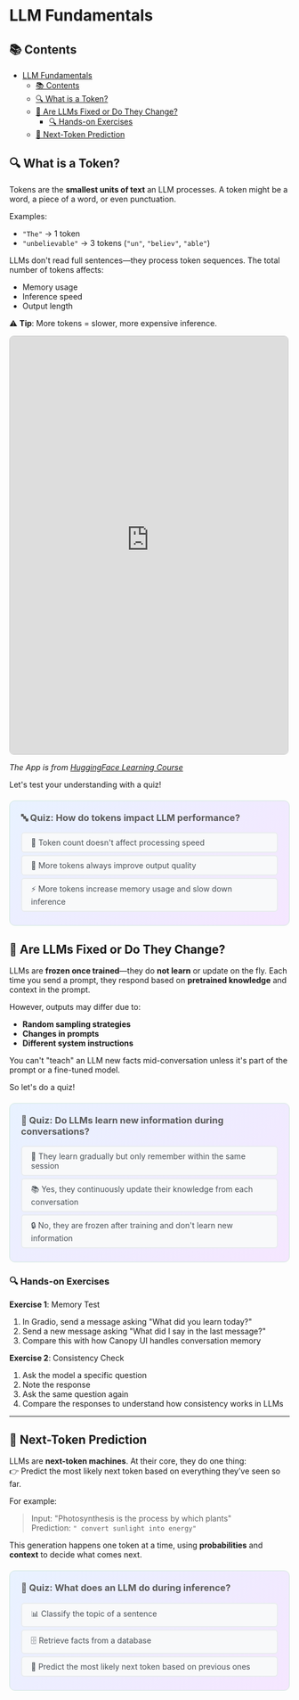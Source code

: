 # LLM Fundamentals

## 📚 Contents
- [LLM Fundamentals](#llm-fundamentals)
  - [📚 Contents](#-contents)
  - [🔍 What is a Token?](#-what-is-a-token)
  - [🔮 Are LLMs Fixed or Do They Change?](#-are-llms-fixed-or-do-they-change)
    - [🔍 Hands-on Exercises](#-hands-on-exercises)
  - [🔄 Next-Token Prediction](#-next-token-prediction)

## 🔍 What is a Token?

Tokens are the **smallest units of text** an LLM processes. A token might be a word, a piece of a word, or even punctuation.

Examples:
- `"The"` → 1 token
- `"unbelievable"` → 3 tokens (`"un"`, `"believ"`, `"able"`)

LLMs don't read full sentences—they process token sequences. The total number of tokens affects:
- Memory usage
- Inference speed
- Output length

⚠️ **Tip**: More tokens = slower, more expensive inference.

<iframe
	src="https://agents-course-the-tokenizer-playground.static.hf.space"
	frameborder="0"
	width="500"
	height="750"
	style="border: 1px solid #ccc; border-radius: 8px;"
	loading="lazy">
></iframe>

*The App is from [HuggingFace Learning Course](https://agents-course-the-tokenizer-playground.static.hf.space)*

Let's test your understanding with a quiz!

<div style="background: linear-gradient(135deg, #e8f2ff 0%, #f5e6ff 100%); padding: 20px; border-radius: 10px; margin: 20px 0; border: 1px solid #d1e7dd;">

<h3 style="color: #5a5a5a; margin-top: 0;">🔤 Quiz: How do tokens impact LLM performance?</h3>

<style>
.quiz-container-tokens { position: relative; }
.quiz-option-tokens {
  display: block;
  margin: 4px 0;
  padding: 8px 16px;
  background: #f8f9fa;
  border-radius: 6px;
  cursor: pointer;
  transition: all 0.2s ease;
  border: 2px solid #e9ecef;
  color: #495057;
}
.quiz-option-tokens:hover { background: #fff; transform: translateY(-1px); border-color: #dee2e6; }
.quiz-radio-tokens { display: none; }
.quiz-radio-tokens:checked + .quiz-option-tokens[data-correct="true"] { background: #d4edda; color: #155724; border-color: #c3e6cb; }
.quiz-radio-tokens:checked + .quiz-option-tokens:not([data-correct="true"]) { background: #f8d7da; color: #721c24; border-color: #f5c6cb; }
.feedback-tokens {
  margin: 4px 0;
  padding: 8px 16px;
  border-radius: 6px;
  display: none;
}
#tokens-correct:checked ~ .feedback-tokens[data-feedback="correct"],
#tokens-wrong1:checked ~ .feedback-tokens[data-feedback="wrong"],
#tokens-wrong2:checked ~ .feedback-tokens[data-feedback="wrong"] {
  display: block;
}
.feedback-tokens[data-feedback="correct"] { background: #d1f2eb; color: #0c5d56; border: 1px solid #a3d9cc; }
.feedback-tokens[data-feedback="wrong"] { background: #fce8e6; color: #58151c; border: 1px solid #f5b7b1; }
</style>

<div class="quiz-container-tokens">
   <input type="radio" name="quiz-tokens" id="tokens-wrong2" class="quiz-radio-tokens">
   <label for="tokens-wrong2" class="quiz-option-tokens" data-correct="false">🔢 Token count doesn't affect processing speed</label>

   <input type="radio" name="quiz-tokens" id="tokens-wrong1" class="quiz-radio-tokens">
   <label for="tokens-wrong1" class="quiz-option-tokens" data-correct="false">🚀 More tokens always improve output quality</label>

   <input type="radio" name="quiz-tokens" id="tokens-correct" class="quiz-radio-tokens">
   <label for="tokens-correct" class="quiz-option-tokens" data-correct="true">⚡ More tokens increase memory usage and slow down inference</label>

   <div class="feedback-tokens" data-feedback="correct">✅ <strong>Perfect!</strong> You understand that tokens directly impact performance and costs.</div>
   <div class="feedback-tokens" data-feedback="wrong">❌ <strong>Not quite!</strong> Remember: more tokens = more memory + slower processing.</div>
</div>

</div>

## 🔮 Are LLMs Fixed or Do They Change?

LLMs are **frozen once trained**—they do **not learn** or update on the fly. Each time you send a prompt, they respond based on **pretrained knowledge** and context in the prompt.

However, outputs may differ due to:
- **Random sampling strategies**
- **Changes in prompts**
- **Different system instructions**

You can't "teach" an LLM new facts mid-conversation unless it's part of the prompt or a fine-tuned model.

So let's do a quiz!

<div style="background: linear-gradient(135deg, #e8f2ff 0%, #f5e6ff 100%); padding: 20px; border-radius: 10px; margin: 20px 0; border: 1px solid #d1e7dd;">

<h3 style="color: #5a5a5a; margin-top: 0;">🧠 Quiz: Do LLMs learn new information during conversations?</h3>

<style>
.quiz-container-learning { position: relative; }
.quiz-option-learning {
  display: block;
  margin: 4px 0;
  padding: 8px 16px;
  background: #f8f9fa;
  border-radius: 6px;
  cursor: pointer;
  transition: all 0.2s ease;
  border: 2px solid #e9ecef;
  color: #495057;
}
.quiz-option-learning:hover { background: #fff; transform: translateY(-1px); border-color: #dee2e6; }
.quiz-radio-learning { display: none; }
.quiz-radio-learning:checked + .quiz-option-learning[data-correct="true"] { background: #d4edda; color: #155724; border-color: #c3e6cb; }
.quiz-radio-learning:checked + .quiz-option-learning:not([data-correct="true"]) { background: #f8d7da; color: #721c24; border-color: #f5c6cb; }
.feedback-learning {
  margin: 4px 0;
  padding: 8px 16px;
  border-radius: 6px;
  display: none;
}
#learning-correct:checked ~ .feedback-learning[data-feedback="correct"],
#learning-wrong1:checked ~ .feedback-learning[data-feedback="wrong"],
#learning-wrong2:checked ~ .feedback-learning[data-feedback="wrong"] {
  display: block;
}
.feedback-learning[data-feedback="correct"] { background: #d1f2eb; color: #0c5d56; border: 1px solid #a3d9cc; }
.feedback-learning[data-feedback="wrong"] { background: #fce8e6; color: #58151c; border: 1px solid #f5b7b1; }
</style>

<div class="quiz-container-learning">
   <input type="radio" name="quiz-learning" id="learning-wrong2" class="quiz-radio-learning">
   <label for="learning-wrong2" class="quiz-option-learning" data-correct="false">🔄 They learn gradually but only remember within the same session</label>

   <input type="radio" name="quiz-learning" id="learning-wrong1" class="quiz-radio-learning">
   <label for="learning-wrong1" class="quiz-option-learning" data-correct="false">📚 Yes, they continuously update their knowledge from each conversation</label>

   <input type="radio" name="quiz-learning" id="learning-correct" class="quiz-radio-learning">
   <label for="learning-correct" class="quiz-option-learning" data-correct="true">🔒 No, they are frozen after training and don't learn new information</label>

   <div class="feedback-learning" data-feedback="correct">✅ <strong>Exactly right!</strong> LLMs are fixed after training and only work with their pretrained knowledge plus current context.</div>
   <div class="feedback-learning" data-feedback="wrong">❌ <strong>Think again!</strong> LLMs don't update or learn - they're frozen after training.</div>
</div>

</div>

### 🔍 Hands-on Exercises

**Exercise 1**: Memory Test
1. In Gradio, send a message asking "What did you learn today?"
2. Send a new message asking "What did I say in the last message?"
3. Compare this with how Canopy UI handles conversation memory

**Exercise 2**: Consistency Check
1. Ask the model a specific question
2. Note the response
3. Ask the same question again
4. Compare the responses to understand how consistency works in LLMs

---

## 🔄 Next-Token Prediction

LLMs are **next-token machines**. At their core, they do one thing:  
👉 Predict the most likely next token based on everything they’ve seen so far.

For example:
> Input: "Photosynthesis is the process by which plants"  
> Prediction: `" convert sunlight into energy"`

This generation happens one token at a time, using **probabilities** and **context** to decide what comes next.

<div style="background: linear-gradient(135deg, #e8f2ff 0%, #f5e6ff 100%); padding: 20px; border-radius: 10px; margin: 20px 0; border: 1px solid #d1e7dd;">

<h3 style="color: #5a5a5a; margin-top: 0;">📝 Quiz: What does an LLM do during inference?</h3>

<style>
.quiz-container { position: relative; }
.quiz-option {
  display: block;
  margin: 4px 0;
  padding: 8px 16px;
  background: #f8f9fa;
  border-radius: 6px;
  cursor: pointer;
  transition: all 0.2s ease;
  border: 2px solid #e9ecef;
  color: #495057;
}
.quiz-option:hover { background: #fff; transform: translateY(-1px); border-color: #dee2e6; }
.quiz-radio { display: none; }
.quiz-radio:checked + .quiz-option[data-correct="true"] { background: #d4edda; color: #155724; border-color: #c3e6cb; }
.quiz-radio:checked + .quiz-option:not([data-correct="true"]) { background: #f8d7da; color: #721c24; border-color: #f5c6cb; }
.feedback {
  margin: 4px 0;
  padding: 8px 16px;
  border-radius: 6px;
  display: none;
}
#correct:checked ~ .feedback[data-feedback="correct"],
#wrong1:checked ~ .feedback[data-feedback="wrong"],
#wrong2:checked ~ .feedback[data-feedback="wrong"] {
  display: block;
}
.feedback[data-feedback="correct"] { background: #d1f2eb; color: #0c5d56; border: 1px solid #a3d9cc; }
.feedback[data-feedback="wrong"] { background: #fce8e6; color: #58151c; border: 1px solid #f5b7b1; }
</style>

<div class="quiz-container">
   <input type="radio" name="quiz" id="wrong1" class="quiz-radio">
   <label for="wrong1" class="quiz-option" data-correct="false">📊 Classify the topic of a sentence</label>

   <input type="radio" name="quiz" id="wrong2" class="quiz-radio">
   <label for="wrong2" class="quiz-option" data-correct="false">🗄️ Retrieve facts from a database</label>

   <input type="radio" name="quiz" id="correct" class="quiz-radio">
   <label for="correct" class="quiz-option" data-correct="true">🎯 Predict the most likely next token based on previous ones</label>

   <div class="feedback" data-feedback="correct">✅ <strong>Excellent!</strong> You understand how LLMs work during inference.</div>
   <div class="feedback" data-feedback="wrong">❌ <strong>Try again!</strong> Think about what LLMs fundamentally do during text generation.</div>
</div>

</div>
